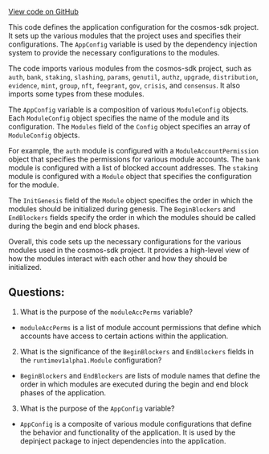 [View code on GitHub](https://github.com/cosmos/cosmos-sdk/blob/main/simapp/app_config.go)

This code defines the application configuration for the cosmos-sdk project. It sets up the various modules that the project uses and specifies their configurations. The `AppConfig` variable is used by the dependency injection system to provide the necessary configurations to the modules.

The code imports various modules from the cosmos-sdk project, such as `auth`, `bank`, `staking`, `slashing`, `params`, `genutil`, `authz`, `upgrade`, `distribution`, `evidence`, `mint`, `group`, `nft`, `feegrant`, `gov`, `crisis`, and `consensus`. It also imports some types from these modules.

The `AppConfig` variable is a composition of various `ModuleConfig` objects. Each `ModuleConfig` object specifies the name of the module and its configuration. The `Modules` field of the `Config` object specifies an array of `ModuleConfig` objects.

For example, the `auth` module is configured with a `ModuleAccountPermission` object that specifies the permissions for various module accounts. The `bank` module is configured with a list of blocked account addresses. The `staking` module is configured with a `Module` object that specifies the configuration for the module.

The `InitGenesis` field of the `Module` object specifies the order in which the modules should be initialized during genesis. The `BeginBlockers` and `EndBlockers` fields specify the order in which the modules should be called during the begin and end block phases.

Overall, this code sets up the necessary configurations for the various modules used in the cosmos-sdk project. It provides a high-level view of how the modules interact with each other and how they should be initialized.
## Questions: 
 1. What is the purpose of the `moduleAccPerms` variable?
- `moduleAccPerms` is a list of module account permissions that define which accounts have access to certain actions within the application.

2. What is the significance of the `BeginBlockers` and `EndBlockers` fields in the `runtimev1alpha1.Module` configuration?
- `BeginBlockers` and `EndBlockers` are lists of module names that define the order in which modules are executed during the begin and end block phases of the application.

3. What is the purpose of the `AppConfig` variable?
- `AppConfig` is a composite of various module configurations that define the behavior and functionality of the application. It is used by the depinject package to inject dependencies into the application.